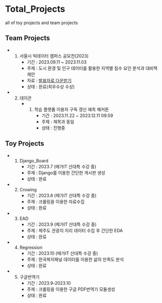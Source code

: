 # Total_Projects
all of toy projects and team projects 

## Team Projects
- 1. 서울시 빅데이터 캠퍼스 공모전(2023)
     - 기간 : 2023.09.11 ~ 2023.11.03
     - 주제 : 도시 환경 및 인구 데이터를 활용한 지역별 침수 요인 분석과 대비책 제안
     - 자료 : [발표자료 다운받기](https://github.com/Apple03244/Total_Projects/blob/main/%EA%B2%B0%EA%B3%BC%EB%AC%BC%EC%A2%85%ED%95%A9/%EC%84%9C%EC%9A%B8%EC%8B%9C_%EB%B9%85%EB%8D%B0%EC%9D%B4%ED%84%B0%EC%BA%A0%ED%8D%BC%EC%8A%A4_%EA%B3%B5%EB%AA%A8%EC%A0%84_%EB%8F%84%EC%8B%9C%ED%99%98%EA%B2%BD%20%EB%B0%8F%20%EC%9D%B8%EA%B5%AC%20%EB%8D%B0%EC%9D%B4%ED%84%B0%EB%A5%BC%20%ED%99%9C%EC%9A%A9%ED%95%9C%20%EC%A7%80%EC%97%AD%EB%B3%84%20%EC%B9%A8%EC%88%98%20%EC%9A%94%EC%9D%B8%20%EB%B6%84%EC%84%9D%EA%B3%BC%20%EB%8C%80%EB%B9%84%EC%B1%85%20%EC%A0%9C%EC%95%88_%EC%B9%A8%EC%B0%A9%EB%A7%A8%EC%A1%B0%20(%EC%B5%9C%EC%A2%85_%EC%88%98%EC%A0%95%EB%B3%B8).pptx)
     - 상태 : 완료(최우수상 수상)
- 2. 데이콘
     - 1. 학습 플랫폼 이용자 구독 갱신 예측 해커톤
          - 기간 : 2023.11.22 ~ 2023.12.11 09:59 
          - 주제 : 제목과 동일
          - 상태 : 진행중
## Toy Projects
- 1. Django_Board
     - 기간 : 2023.7 (메가IT 산대특 수강 중)
     - 주제 : Django를 이용한 간단한 게시판 생성
     - 상태 : 완료
- 2. Crowing
     - 기간 : 2023.8 (메가IT 산대특 수강 중)
     - 주제 : 크롤링을 이용한 자료수집
     - 상태 : 완료
- 3. EAD
     - 기간 : 2023.9 (메가IT 산대특 수강 중)
     - 주제 : 제주도 관광지 지리 데이터 수집 후 간단한 EDA
     - 상태 : 완료
- 4. Regression
     - 기간 : 2023.10 (메가IT 산대특 수강 중)
     - 주제 : 한국복지패널 데이터를 이용한 삶의 만족도 분석
     - 상태 : 완료
- 5. 구글번역기
     - 기간 : 2023.9-2023.10
     - 주제 : 크롤링을 이용한 구글 PDF번역기 모듈생성
     - 상태 : 완료